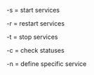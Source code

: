 -s = start services

-r = restart services

-t = stop services

-c = check statuses 

-n = define specific service
